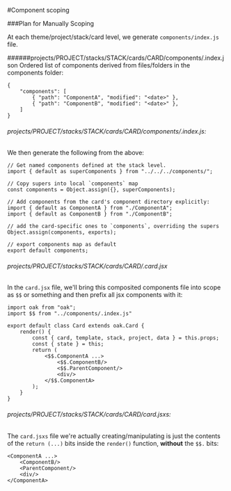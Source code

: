 #Component scoping

	
###Plan for Manually Scoping

At each theme/project/stack/card level, we generate `components/index.js` file.  



######projects/PROJECT/stacks/STACK/cards/CARD/components/.index.json
Ordered list of components derived from files/folders in the components folder:
		
	{
		"components": [
			{ "path": "ComponentA", "modified": "<date>" },
			{ "path": "ComponentB", "modified": "<date>" },
		]
	}

###### projects/PROJECT/stacks/STACK/cards/CARD/components/.index.js:
We then generate the following from the above:
	
	// Get named components defined at the stack level.
	import { default as superComponents } from "../../../components/";

	// Copy supers into local `components` map
	const components = Object.assign({}, superComponents);
	
	// Add components from the card's component directory explicitly:
	import { default as ComponentA } from "./ComponentA";
	import { default as ComponentB } from "./ComponentB";

	// add the card-specific ones to `components`, overriding the supers
	Object.assign(components, exports);
	
	// export components map as default
	export default components;
		

###### projects/PROJECT/stacks/STACK/cards/CARD/.card.jsx
In the `card.jsx` file, we'll bring this composited components file into scope as `$$` or something and then prefix all jsx components with it:

	import oak from "oak";
	import $$ from "../components/.index.js"
	
	export default class Card extends oak.Card {
		render() {
			const { card, template, stack, project, data } = this.props;
			const { state } = this;
			return (
				<$$.ComponentA ...>
					<$$.ComponentB/>
					<$$.ParentComponent/>
					<div/>
				</$$.ComponentA>
			);
		}
	}
	

###### projects/PROJECT/stacks/STACK/cards/CARD/card.jsxs:
The `card.jsxs` file we're actually creating/manipulating is just the contents of the `return (...)` bits inside the `render()` function, **without** the `$$.` bits:

	<ComponentA ...>
		<ComponentB/>
		<ParentComponent/>
		<div/>
	</ComponentA>